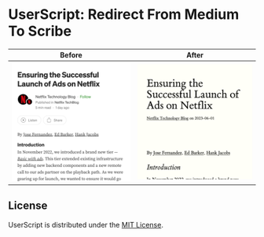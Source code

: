# UserScript: Redirect From Medium To Scribe

<table>
  <thead>
    <tr>
      <th>Before</th>
      <th>After</th>
    <tr>
  </thead>
  <tbody>
    <tr>
      <td>
        <img
          alt="Article on Medium before applying UserScript"
          src="./attachment/before.png"
        >
      </td>
      <td>
        <img
          alt="Article on Scribe after applying UserScript"
          src="./attachment/after.png"
        >
      </td>
    </tr>
  </tbody>
</table>

## License

UserScript is distributed under the [MIT License](./License).
